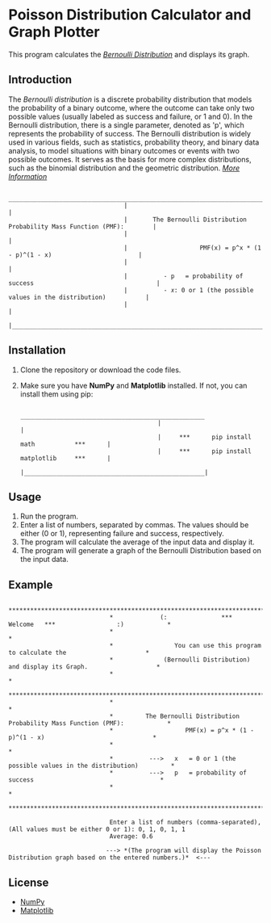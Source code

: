 # Poisson Distribution Calculator and Graph Plotter

   This program calculates the [*Bernoulli Distribution*](https://en.wikipedia.org/wiki/Bernoulli_distribution) and displays its graph.

## Introduction

   The *Bernoulli distribution* is a discrete probability distribution that models the probability of a binary outcome,
   where the outcome can take only two possible values (usually labeled as success and failure, or 1 and 0).
   In the Bernoulli distribution, there is a single parameter, denoted as 'p', which represents the probability of success.
   The Bernoulli distribution is widely used in various fields, such as statistics, probability theory, and binary data analysis, 
   to model situations with binary outcomes or events with two possible outcomes. It serves as the basis for more complex distributions, 
   such as the binomial distribution and the geometric distribution.
   [*More Information*](https://www.cuemath.com/data/bernoulli-distribution/)

                                     __________________________________________________________________________
                                    |                                                                          |
                                    |       The Bernoulli Distribution Probability Mass Function (PMF):        |
                                    |                                                                          |
                                    |                    PMF(x) = p^x * (1 - p)^(1 - x)                        |
                                    |                                                                          |
                                    |          - p   = probability of success                                  |
                                    |          - 𝑥: 0 or 1 (the possible values in the distribution)           |
                                    |                                                                          |
                                    |__________________________________________________________________________|


## Installation

   1. Clone the repository or download the code files.
   2. Make sure you have **NumPy** and **Matplotlib** installed. If not, you can install them using pip:

                                                ___________________________________________________
                                                |                                                  |                                                        
                                                |     ***      pip install math           ***      |
                                                |     ***      pip install matplotlib     ***      |
                                                |__________________________________________________|

## Usage

   1. Run the program.
   2. Enter a list of numbers, separated by commas. The values should be either (0 or 1), representing failure and success, respectively.
   3. The program will calculate the average of the input data and display it.
   4. The program will generate a graph of the Bernoulli Distribution based on the input data.

## Example

                                **********************************************************************************                                          
                                *             (:               ***   Welcome   ***                 :)            *
                                *                                                                                *
                                *                 You can use this program to calculate the                      *
                                *              (Bernoulli Distribution) and display its Graph.                   *
                                *                                                                                *
                                **********************************************************************************
                                *                                                                                *
                                *         The Bernoulli Distribution Probability Mass Function (PMF):            *
                                *                    PMF(x) = p^x * (1 - p)^(1 - x)                              *
                                *                                                                                *
                                *          --->   x   = 0 or 1 (the possible values in the distribution)         *
                                *          --->   p   = probability of success                                   *
                                *                                                                                *
                                **********************************************************************************

                                Enter a list of numbers (comma-separated), (All values must be either 0 or 1): 0, 1, 0, 1, 1
                                Average: 0.6
              
                               ---> *(The program will display the Poisson Distribution graph based on the entered numbers.)*  <--- 

## License

   * [NumPy](https://numpy.org/)
   * [Matplotlib](https://matplotlib.org/)